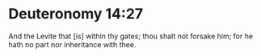 # Deuteronomy 14:27

And the Levite that [is] within thy gates; thou shalt not forsake him; for he hath no part nor inheritance with thee.